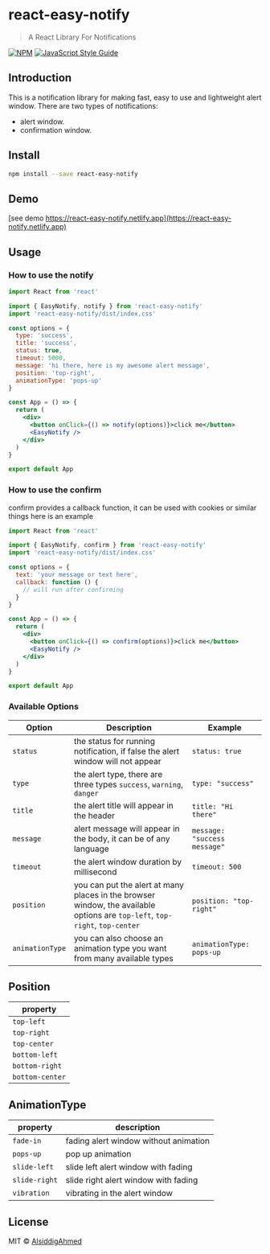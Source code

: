 # react-easy-notify

> A React Library For Notifications

[![NPM](https://img.shields.io/npm/v/react-easy-notify.svg)](https://www.npmjs.com/package/react-easy-notify) [![JavaScript Style Guide](https://img.shields.io/badge/code_style-standard-brightgreen.svg)](https://standardjs.com)

## Introduction

This is a notification library for making fast, easy to use and lightweight alert window. There are two types of notifications:

- alert window.
- confirmation window.

## Install

```bash
npm install --save react-easy-notify
```

## Demo

[see demo https://react-easy-notify.netlify.app](https://react-easy-notify.netlify.app)

## Usage

### How to use the notify

```jsx
import React from 'react'

import { EasyNotify, notify } from 'react-easy-notify'
import 'react-easy-notify/dist/index.css'

const options = {
  type: 'success',
  title: 'success',
  status: true,
  timeout: 5000,
  message: 'hi there, here is my awesome alert message',
  position: 'top-right',
  animationType: 'pops-up'
}

const App = () => {
  return (
    <div>
      <button onClick={() => notify(options)}>click me</button>
      <EasyNotify />
    </div>
  )
}

export default App
```

### How to use the confirm

confirm provides a callback function, it can be used with cookies or similar things
here is an example

```jsx
import React from 'react'

import { EasyNotify, confirm } from 'react-easy-notify'
import 'react-easy-notify/dist/index.css'

const options = {
  text: 'your message or text here',
  callback: function () {
    // will run after confirming
  }
}

const App = () => {
  return (
    <div>
      <button onClick={() => confirm(options)}>click me</button>
      <EasyNotify />
    </div>
  )
}

export default App
```

### Available Options

| Option          | Description                                                                                                                                                  | Example                                 |
| --------------- | ------------------------------------------------------------------------------------------------------------------------------------------------------------ | --------------------------------------- |
| `status`        | the status for running notification, if false the alert window will not appear                                                                               | <code>status: true</code>               |
| `type`          | the alert type, there are three types <code>success</code>, <code>warning</code>, <code>danger</code>                                                        | <code>type: "success"</code>            |
| `title`         | the alert title will appear in the header                                                                                                                    | <code>title: "Hi there"</code>          |
| `message`       | alert message will appear in the body, it can be of any language                                                                                             | <code>message: "success message"</code> |
| `timeout`       | the alert window duration by millisecond                                                                                                                     | <code>timeout: 500</code>               |
| `position`      | you can put the alert at many places in the browser window, the available options are <code>top-left</code>, <code>top-right</code>, <code>top-center</code> | <code>position: "top-right"</code>      |
| `animationType` | you can also choose an animation type you want from many available types                                                                                     | <code>animationType: pops-up</code>     |

## Position

| property        |
| --------------- |
| `top-left`      |
| `top-right`     |
| `top-center`    |
| `bottom-left`   |
| `bottom-right`  |
| `bottom-center` |

## AnimationType

| property      | description                           |
| ------------- | ------------------------------------- |
| `fade-in`     | fading alert window without animation |
| `pops-up`     | pop up animation                      |
| `slide-left`  | slide left alert window with fading   |
| `slide-right` | slide right alert window with fading  |
| `vibration`   | vibrating in the alert window         |

## License

MIT © [AlsiddigAhmed](https://github.com/AlsiddigAhmed)
